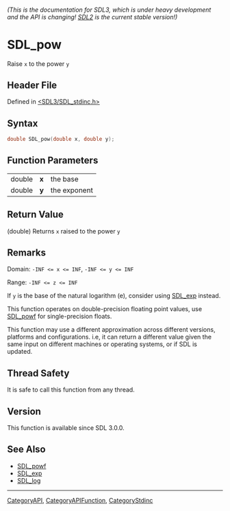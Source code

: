 ###### (This is the documentation for SDL3, which is under heavy development and the API is changing! [SDL2](https://wiki.libsdl.org/SDL2/) is the current stable version!)
# SDL_pow

Raise `x` to the power `y`

## Header File

Defined in [<SDL3/SDL_stdinc.h>](https://github.com/libsdl-org/SDL/blob/main/include/SDL3/SDL_stdinc.h)

## Syntax

```c
double SDL_pow(double x, double y);
```

## Function Parameters

|        |       |              |
| ------ | ----- | ------------ |
| double | **x** | the base     |
| double | **y** | the exponent |

## Return Value

(double) Returns `x` raised to the power `y`

## Remarks

Domain: `-INF <= x <= INF`, `-INF <= y <= INF`

Range: `-INF <= z <= INF`

If `y` is the base of the natural logarithm (e), consider using
[SDL_exp](SDL_exp) instead.

This function operates on double-precision floating point values, use
[SDL_powf](SDL_powf) for single-precision floats.

This function may use a different approximation across different versions,
platforms and configurations. i.e, it can return a different value given
the same input on different machines or operating systems, or if SDL is
updated.

## Thread Safety

It is safe to call this function from any thread.

## Version

This function is available since SDL 3.0.0.

## See Also

- [SDL_powf](SDL_powf)
- [SDL_exp](SDL_exp)
- [SDL_log](SDL_log)

----
[CategoryAPI](CategoryAPI), [CategoryAPIFunction](CategoryAPIFunction), [CategoryStdinc](CategoryStdinc)

